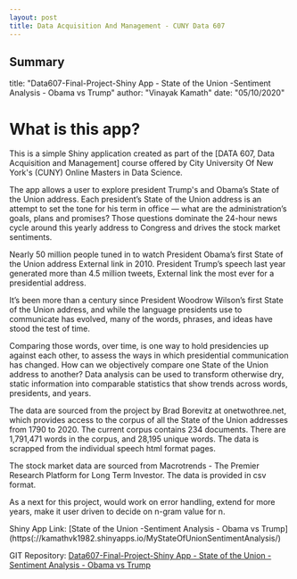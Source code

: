 ```yaml
---
layout: post
title: Data Acquisition And Management - CUNY Data 607
---
```


## Summary

title: "Data607-Final-Project-Shiny App - State of the Union -Sentiment Analysis - Obama vs Trump"
author: "Vinayak Kamath"
date: "05/10/2020"

# What is this app?
This is a simple Shiny application created as part of the [DATA 607, Data Acquisition and Management] course offered by City University Of New York's (CUNY) Online Masters in Data Science.

The app allows a user to explore president Trump's and Obama’s State of the Union address. Each president’s State of the Union address is an attempt to set the tone for his term in office — what are the administration’s goals, plans and promises? Those questions dominate the 24-hour news cycle around this yearly address to Congress and drives the stock market sentiments.

Nearly 50 million people tuned in to watch President Obama’s first State of the Union address External link in 2010. President Trump’s speech last year generated more than 4.5 million tweets, External link the most ever for a presidential address.

It’s been more than a century since President Woodrow Wilson’s first State of the Union address, and while the language presidents use to communicate has evolved, many of the words, phrases, and ideas have stood the test of time.

Comparing those words, over time, is one way to hold presidencies up against each other, to assess the ways in which presidential communication has changed. How can we objectively compare one State of the Union address to another? Data analysis can be used to transform otherwise dry, static information into comparable statistics that show trends across words, presidents, and years.

The data are sourced from the project by Brad Borevitz at onetwothree.net, which provides access to the corpus of all the State of the Union addresses from 1790 to 2020. The current corpus contains 234 documents. There are 1,791,471 words in the corpus, and 28,195 unique words. The data is scrapped from the individual speech html format pages.

The stock market data are sourced from Macrotrends - The Premier Research Platform for Long Term Investor. The data is provided in csv format.

As a next for this project, would work on error handling, extend for more years, make it user driven to decide on n-gram value for n.


Shiny App Link: [State of the Union -Sentiment Analysis - Obama vs Trump](https(://kamathvk1982.shinyapps.io/MyStateOfUnionSentimentAnalysis/)

GIT Repository: [Data607-Final-Project-Shiny App - State of the Union -Sentiment Analysis - Obama vs Trump](https://github.com/kamathvk1982/DATA-607-Project-Final)
